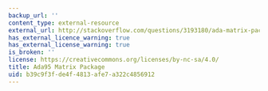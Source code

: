 ```yaml
---
backup_url: ''
content_type: external-resource
external_url: http://stackoverflow.com/questions/3193180/ada-matrix-package
has_external_licence_warning: true
has_external_license_warning: true
is_broken: ''
license: https://creativecommons.org/licenses/by-nc-sa/4.0/
title: Ada95 Matrix Package
uid: b39c9f3f-de4f-4813-afe7-a322c4856912
---
```

